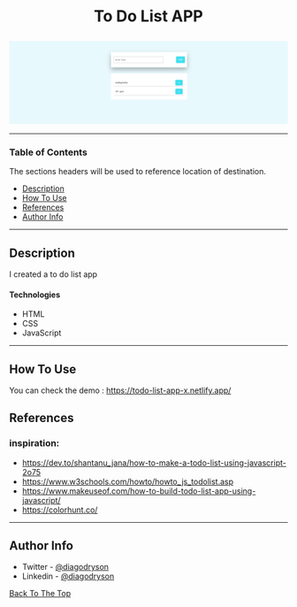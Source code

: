 # <p align="center">To Do List APP</p>

![Project Image](resultat.png)

---

### Table of Contents

The sections headers will be used to reference location of destination.

- [Description](#description)
- [How To Use](#how-to-use)
- [References](#references)
- [Author Info](#author-info)

---

## Description

I created a to do list app

#### Technologies

- HTML
- CSS
- JavaScript

---

## How To Use

You can check the demo : https://todo-list-app-x.netlify.app/

## References

### inspiration: 

- https://dev.to/shantanu_jana/how-to-make-a-todo-list-using-javascript-2o75
- https://www.w3schools.com/howto/howto_js_todolist.asp
- https://www.makeuseof.com/how-to-build-todo-list-app-using-javascript/
- https://colorhunt.co/

---

## Author Info

- Twitter - [@diagodryson](https://twitter.com/diagodryson)
- Linkedin - [@diagodryson](https://linkedin.com/in/diagodryson)

[Back To The Top](#read-me-template)
